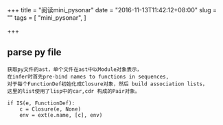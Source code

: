 +++
title = "阅读mini_pysonar"
date = "2016-11-13T11:42:12+08:00"
slug = ""
tags = [
  "mini_pysonar",
]

+++
## parse py file

    获取py文件的ast，单个文件在ast中以Module对象表示，
    在infer时首先pre-bind names to functions in sequences,
    对于每个FunctionDef初始化成Closure对象，然后 build association lists，
    这里的list使用了lisp中的car,cdr 构成的Pair对象。          

```
if IS(e, FunctionDef):
    c = Closure(e, None)
    env = ext(e.name, [c], env)
```
